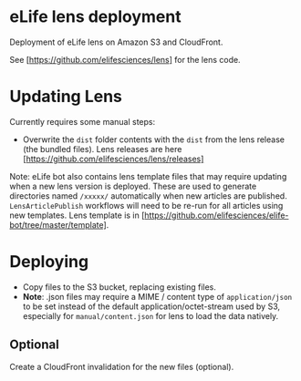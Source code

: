 eLife lens deployment
=======

Deployment of eLife lens on Amazon S3 and CloudFront. 

See [https://github.com/elifesciences/lens] for the lens code.

# Updating Lens

Currently requires some manual steps:

* Overwrite the ``dist`` folder contents with the ``dist`` from the lens release (the bundled files). Lens releases are here [https://github.com/elifesciences/lens/releases]

Note: eLife bot also contains lens template files that may require updating when a new lens version is deployed. These are used to generate directories named ``/xxxxx/`` automatically when new articles are published. ``LensArticlePublish`` workflows will need to be re-run for all articles using new templates. Lens template is in [https://github.com/elifesciences/elife-bot/tree/master/template].

# Deploying

* Copy files to the S3 bucket, replacing existing files.
* **Note**: .json files may require a MIME / content type of ``application/json`` to be set instead of the default application/octet-stream used by S3, especially for ``manual/content.json`` for lens to load the data natively.

## Optional

Create a CloudFront invalidation for the new files (optional).

